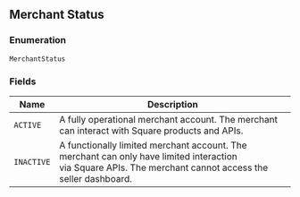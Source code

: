 ## Merchant Status

### Enumeration

`MerchantStatus`

### Fields

| Name | Description |
|  --- | --- |
| `ACTIVE` | A fully operational merchant account. The merchant can interact with Square products and APIs. |
| `INACTIVE` | A functionally limited merchant account. The merchant can only have limited interaction <br>via Square APIs. The merchant cannot access the seller dashboard. |

